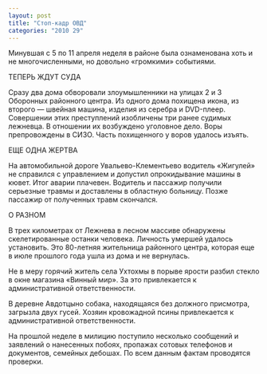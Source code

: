 ```yaml
---
layout: post
title: "Стоп-кадр ОВД"
categories: "2010 29"
---
```


Минувшая с 5 по 11 апреля неделя в районе была ознаменована хоть и не многочисленными, но довольно «громкими» событиями.

ТЕПЕРЬ ЖДУТ СУДА

Сразу два дома обворовали злоумышленники на улицах 2 и 3 Оборонных районного центра. Из одного дома похищена икона, из второго — швейная машина, изделия из серебра и DVD-плеер. Совершении этих преступлений изобличены три ранее судимых лежневца. В отношении их возбуждено уголовное дело. Воры препровождены в СИЗО. Часть похищенного у воров удалось изъять.

ЕЩЕ ОДНА ЖЕРТВА

На автомобильной дороге Увальево-Клементьево водитель «Жигулей» не справился с управлением и допустил опрокидывание машины в кювет. Итог аварии плачевен. Водитель и пассажир получили серьезные травмы и доставлены в областную больницу. Позже пассажир от полученных травм скончался.

О РАЗНОМ

В трех километрах от Лежнева в лесном массиве обнаружены скелетированные останки человека. Личность умершей удалось установить. Это 80-летняя жительница районного центра, которая еще в июле прошлого года ушла из дома и не вернулась.

Не в меру горячий житель села Ухтохмы в порыве ярости разбил стекло в окне магазина «Винный мир». За это привлекается к административной ответственности.

В деревне Авдотцыно собака, находящаяся без должного присмотра, загрызла двух гусей. Хозяин кровожадной псины привлекается к административной ответственности.

На прошлой неделе в милицию поступило несколько сообщений и заявлений о нанесенных побоях, пропажах сотовых телефонов и документов, семейных дебошах. По всем данным фактам проводятся проверки.


